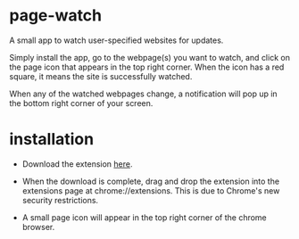 page-watch
=============

A small app to watch user-specified websites for updates. 

Simply install the app, go to the webpage(s) you want to watch, and click on the page icon that appears in the top right corner. When the icon has a red square, it means the site is successfully watched.

When any of the watched webpages change, a notification will pop up in the bottom right corner of your screen.

installation
============

* Download the extension [here](https://github.com/inutard/page-watch/blob/master/page-watch.crx?raw=true). 

* When the download is complete, drag and drop the extension into the extensions page at chrome://extensions. This is due to Chrome's new security restrictions.

* A small page icon will appear in the top right corner of the chrome browser.

